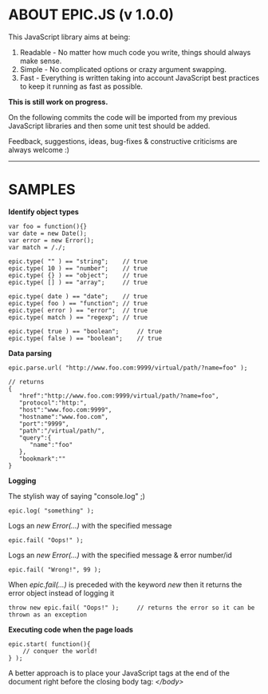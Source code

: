 ABOUT EPIC.JS (v 1.0.0)
====

This JavaScript library aims at being:

1. Readable - No matter how much code you write, things should always make sense.
2. Simple - No complicated options or crazy argument swapping.
3. Fast - Everything is written taking into account JavaScript best practices to keep it running as fast as possible.

**This is still work on progress.**

On the following commits the code will be imported from my previous JavaScript libraries and then some unit test should be added.

Feedback, suggestions, ideas, bug-fixes & constructive criticisms are always welcome :)

----------

# SAMPLES #


**Identify object types**

	var foo = function(){}
	var date = new Date();
	var error = new Error();
	var match = /./;
	
    epic.type( "" ) == "string";	// true 
	epic.type( 10 ) == "number";	// true
	epic.type( {} ) == "object";	// true
	epic.type( [] ) == "array";		// true
	
	epic.type( date ) == "date";	// true
	epic.type( foo ) == "function";	// true
	epic.type( error ) == "error";	// true
	epic.type( match ) == "regexp";	// true
	
	epic.type( true ) == "boolean";		// true
	epic.type( false ) == "boolean";	// true

**Data parsing**

	epic.parse.url( "http://www.foo.com:9999/virtual/path/?name=foo" );
	
	// returns 
	{
	   "href":"http://www.foo.com:9999/virtual/path/?name=foo",
	   "protocol":"http:",
	   "host":"www.foo.com:9999",
	   "hostname":"www.foo.com",
	   "port":"9999",
	   "path":"/virtual/path/",
	   "query":{
	      "name":"foo"
	   },
	   "bookmark":""
	}

**Logging**
	
The stylish way of saying "console.log" ;)
	
	epic.log( "something" ); 

Logs an *new Error(...)* with the specified message

	epic.fail( "Oops!" );

Logs an *new Error(...)* with the specified message & error number/id

	epic.fail( "Wrong!", 99 ); 

When *epic.fail(...)* is preceded with the keyword *new* then it returns the error object instead of logging it
 
	throw new epic.fail( "Oops!" );		// returns the error so it can be thrown as an exception 


**Executing code when the page loads**

	epic.start( function(){
		// conquer the world!
	} );

A better approach is to place your JavaScript tags at the end of the document right before the closing body tag: *</body\>*